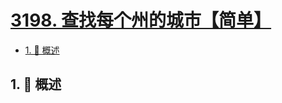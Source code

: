 # [3198. 查找每个州的城市【简单】](https://github.com/tnotesjs/TNotes.leetcode/tree/main/notes/3198.%20%E6%9F%A5%E6%89%BE%E6%AF%8F%E4%B8%AA%E5%B7%9E%E7%9A%84%E5%9F%8E%E5%B8%82%E3%80%90%E7%AE%80%E5%8D%95%E3%80%91)

<!-- region:toc -->

- [1. 📝 概述](#1--概述)

<!-- endregion:toc -->

## 1. 📝 概述
